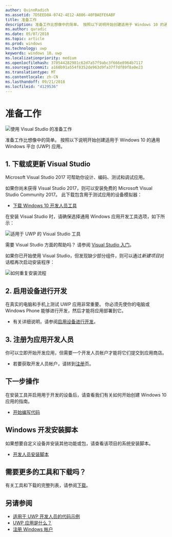 ```yaml
---
author: QuinnRadich
ms.assetid: 7D5EED8A-0742-4E12-A806-40FBAEFE6ABF
title: 准备工作
description: 准备工作比想像中的简单。 按照以下说明开始创建适用于 Windows 10 的通用 Windows 平台 (UWP) 应用。
ms.author: quradic
ms.date: 05/07/2018
ms.topic: article
ms.prod: windows
ms.technology: uwp
keywords: windows 10，uwp
ms.localizationpriority: medium
ms.openlocfilehash: 378544282981c62d7a57f9abc3f666e8964b7117
ms.sourcegitcommit: a160b91a554f8352de963d9fa37f7df89f8a0e23
ms.translationtype: MT
ms.contentlocale: zh-CN
ms.lasthandoff: 09/21/2018
ms.locfileid: "4129536"
---
```

# <a name="get-set-up"></a>准备工作

![使用 Visual Studio 的准备工作](images/VisualStudio2017Hero_ImageXL-LG.png)

准备工作比想像中的简单。 按照以下说明开始创建适用于 Windows 10 的通用 Windows 平台 (UWP) 应用。

## <a name="1-download-or-update-visual-studio"></a>1. 下载或更新 Visual Studio

Microsoft Visual Studio 2017 可帮助你设计、编码、测试和调试应用。

如果你尚未获得 Visual Studio 2017，则可以安装免费的 Microsoft Visual Studio Community 2017。 此下载包含用于测试应用的设备模拟器：

-   [下载 Windows 10 开发人员工具](https://go.microsoft.com/fwlink/p/?LinkID=534189)

在安装 Visual Studio 时，请确保选择通用 Windows 应用开发工具选项，如下所示：

![适用于 UWP 的 Visual Studio 工具](images/vs-2017-community-setup.png)

需要 Visual Studio 方面的帮助吗？ 请参阅 [Visual Studio 入门](https://www.visualstudio.com/vs/getting-started)。

如果你已开始使用 Visual Studio，但发现缺少部分组件，则可以通过*新建项目*对话框再次启动安装程序：

   ![如何重复安装流程](images/win10-cs-install.png)


## <a name="2-enable-your-device-for-development"></a>2. 启用设备进行开发

在真实的电脑和手机上测试 UWP 应用非常重要。 你必须先使你的电脑或 Windows Phone 能够进行开发，然后才能将应用部署到它。

-   有关详细说明，请参阅[启用设备进行开发](enable-your-device-for-development.md)。

## <a name="3-register-as-an-app-developer"></a>3. 注册为应用开发人员

你可以立即开始开发应用，但需要一个开发人员帐户才能将它们提交到应用商店。

-   若要获取开发人员帐户，请转到[注册](sign-up.md)页。

## <a name="whats-next"></a>下一步操作

在安装工具并启用用于开发的设备后，请查看我们有关如何开始创建 Windows 10 应用的指南。

-   [开始编写代码](create-uwp-apps.md)

## <a name="windows-development-setup-scripts"></a>Windows 开发安装脚本

如果想要自定义设备并安装其他功能或包，请查看该项目的系统安装脚本。

- [开发人员安装脚本](https://github.com/Microsoft/windows-dev-box-setup-scripts)

## <a name="want-more-tools-and-downloads"></a>需要更多的工具和下载吗？

有关工具和下载的完整列表，请参阅[下载](http://go.microsoft.com/fwlink/p/?linkid=285935)。

## <a name="see-also"></a>另请参阅

* [适用于 UWP 开发人员的代码示例](https://developer.microsoft.com/windows/samples)
* [UWP 应用是什么？](universal-application-platform-guide.md)
* [注册 Windows 帐户](sign-up.md)
